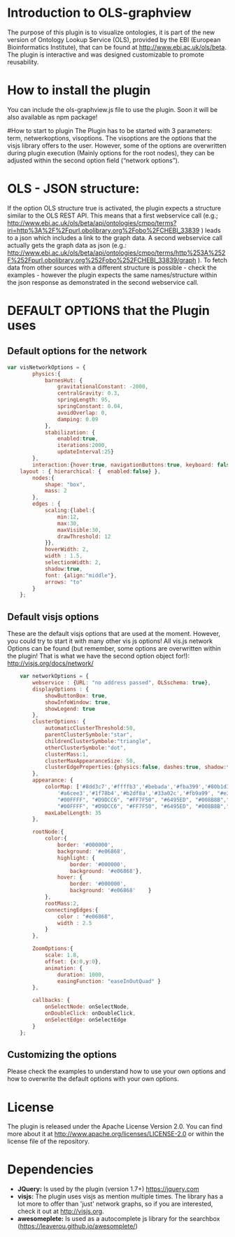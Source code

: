 # Introduction to OLS-graphview 
The purpose of this plugin is to visualize ontologies, it is part of the new version of Ontology Lookup Service (OLS), provided by the EBI (European Bioinformatics Institute), that can be found at http://www.ebi.ac.uk/ols/beta. The plugin is interactive and was designed customizable to promote reusability.     

# How to install the plugin
You can include the ols-graphview.js file to use the plugin. Soon it will be also available as npm package!

#How to start to plugin
The Plugin has to be started with 3 parameters: term,  netwerkoptions, visoptions. The visoptions are the options that the visjs library offers to the user.
However, some of the options are overwritten during plugin execution (Mainly options for the root nodes), they can be adjusted within the second option field (“network options”).

# OLS - JSON structure:
If the option OLS structure true is activated, the plugin expects a structure similar to the OLS REST API. This means that a first webservice call (e.g.;
http://www.ebi.ac.uk/ols/beta/api/ontologies/cmpo/terms?iri=http%3A%2F%2Fpurl.obolibrary.org%2Fobo%2FCHEBI_33839 ) leads to a json which includes a link to the graph data. A second webservice call actually gets the graph data as json (e.g.: http://www.ebi.ac.uk/ols/beta/api/ontologies/cmpo/terms/http%253A%252F%252Fpurl.obolibrary.org%252Fobo%252FCHEBI_33839/graph ). To fetch data from other sources with a different structure is possible - check the examples - however the plugin expects the same names/structure within the json response as demonstrated in the second webservice call.


# DEFAULT OPTIONS that the Plugin uses
## Default options for the network
```javascript
var visNetworkOptions = {
 		physics:{
 			barnesHut: {
 				gravitationalConstant: -2000,
 				centralGravity: 0.3,
 				springLength: 95,
 				springConstant: 0.04,
 				avoidOverlap: 0,
 				damping: 0.09
 			},
 			stabilization: {
 				enabled:true,
 				iterations:2000,
 				updateInterval:25}
 		},
 		interaction:{hover:true, navigationButtons:true, keyboard: false},
    layout : { hierarchical: {  enabled:false} },
 		nodes:{
 			shape: "box",
 			mass: 2
 		},
 		edges : {
 			scaling:{label:{
 				min:12,
 				max:30,
 				maxVisible:30,
 				drawThreshold: 12
 			}},
 			hoverWidth: 2,
 			width : 1.5,
 			selectionWidth: 2,
 			shadow:true,
 			font: {align:"middle"},
 			arrows: "to"
 		}
 	};
```


## Default visjs options
These are the default visjs options that are used at the moment. However, you could try to start it with many other vis js options! All vis.js network Options can be found (but remember, some options are overwritten within the plugin! That is what we have the second option object for!): http://visjs.org/docs/network/

```javascript
	var networkOptions = {
 		webservice : {URL: "no address passed", OLSschema: true},
 		displayOptions : {
 			showButtonBox: true,
 			showInfoWindow: true,
 			showLegend: true
 		},
 		clusterOptions: {
 			automaticClusterThreshold:50,
 			parentClusterSymbole:"star",
 			childrenClusterSymbole:"triangle",
 			otherClusterSymbole:"dot",
 			clusterMass:1,
 			clusterMaxAppearanceSize: 50,
 			clusterEdgeProperties:{physics:false, dashes:true, shadow:false}
 		},
 		appearance: {
 			colorMap: ['#8dd3c7','#ffffb3','#bebada','#fba399','#80b1d3','#fdb462','#b3de69','#fccde5','#d9d9d9','#bc80bd','#ccebc5','#ffed6f',
 				'#a6cee3','#1f78b4','#b2df8a','#33a02c','#fb9a99', "#e31a1c", '#fdbf6f','#ff7f00','#cab2d6','#6a3d9a','#ffff99','#b15928',
 				"#00FFFF", "#D9DCC6", "#FF7F50", "#6495ED", "#008B8B","#FF8C00","#FF1493", "#696969", "#FFD700", "#4B0082", "#808000", "#CD853F", "#B0E0E6", "#D8BFD8",
 				"#00FFFF", "#D9DCC6", "#FF7F50", "#6495ED", "#008B8B","#FF8C00","#FF1493", "#696969", "#FFD700"],
 			maxLabelLength: 35
 		},

 		rootNode:{
 			color:{
 				border: '#000000',
 				background: '#e06868',
 				highlight: {
 					border: '#000000',
 					background: '#e06868'},
 				hover: {
 					border: '#000000',
 					background: '#e06868'    }
 			},
 			rootMass:2,
 			connectingEdges:{
 				color : "#e06868",
 				width : 2.5
 			}
 		},

 		ZoomOptions:{
 			scale: 1.8,
 			offset: {x:0,y:0},
 			animation: {
 				duration: 1000,
 				easingFunction: "easeInOutQuad" }
 		},

 		callbacks: {
 			onSelectNode: onSelectNode,
 			onDoubleClick: onDoubleClick,
 			onSelectEdge: onSelectEdge
 		}
 	};
```
## Customizing the options
Please check the examples to understand how to use your own options and how to overwrite the default options with your own options. 

# License 
The plugin is released under the Apache License Version 2.0. You can find more about it at http://www.apache.org/licenses/LICENSE-2.0 or within the license file of the repository.

# Dependencies
* **JQuery:** Is used by the plugin (version 1.7+) https://jquery.com
* **visjs:** The plugin uses visjs as mention multiple times. The library has a lot more to offer than 'just' network graphs, so if you are interested, check it out at http://visjs.org.  
* **awesomeplete:** Is used as a autocomplete js library for the searchbox (https://leaverou.github.io/awesomplete/)

